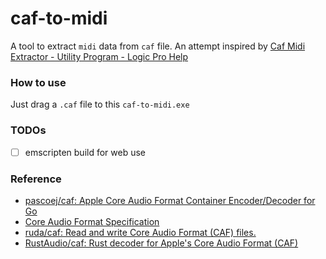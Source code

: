 caf-to-midi
===========
A tool to extract `midi` data from `caf` file. An attempt inspired by [Caf Midi Extractor - Utility Program - Logic Pro Help](https://www.logicprohelp.com/forum/viewtopic.php?t=139415)

### How to use
Just drag a `.caf` file to this `caf-to-midi.exe`

### TODOs
- [ ] emscripten build for web use

### Reference
- [pascoej/caf: Apple Core Audio Format Container Encoder/Decoder for Go](https://github.com/pascoej/caf)
- [Core Audio Format Specification](https://developer.apple.com/library/archive/documentation/MusicAudio/Reference/CAFSpec/CAF_spec/CAF_spec.html)
- [ruda/caf: Read and write Core Audio Format (CAF) files.](https://github.com/ruda/caf)
- [RustAudio/caf: Rust decoder for Apple's Core Audio Format (CAF)](https://github.com/RustAudio/caf)
